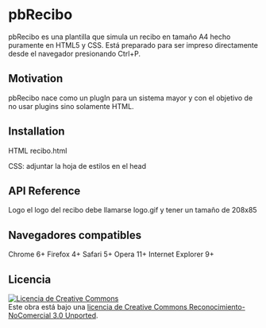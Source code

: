pbRecibo
===========================

pbRecibo es una plantilla que simula un recibo en tamaño A4 hecho puramente en HTML5 y CSS. Está preparado para ser impreso directamente desde el navegador presionando Ctrl+P.


## Motivation
pbRecibo nace como un plugIn para un sistema mayor y con el objetivo de no usar plugins sino solamente HTML.

## Installation
HTML
	recibo.html

CSS: adjuntar la hoja de estilos en el head
	<head>
		<link rel="stylesheet" href="recibo.css">
	</head>

## API Reference
Logo
el logo del recibo debe llamarse logo.gif y tener un tamaño de 208x85

## Navegadores compatibles
Chrome 6+
Firefox 4+
Safari 5+
Opera 11+
Internet Explorer 9+

## Licencia
<a rel="license" href="http://creativecommons.org/licenses/by-nc/3.0/deed.es_ES"><img alt="Licencia de Creative Commons" style="border-width:0" src="http://i.creativecommons.org/l/by-nc/3.0/80x15.png" /></a><br />Este obra está bajo una <a rel="license" href="http://creativecommons.org/licenses/by-nc/3.0/deed.es_ES">licencia de Creative Commons Reconocimiento-NoComercial 3.0 Unported</a>.